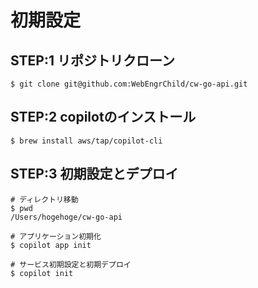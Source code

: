 # 初期設定

## STEP:1 リポジトリクローン

```shell
$ git clone git@github.com:WebEngrChild/cw-go-api.git
```

## STEP:2 copilotのインストール

```shell
$ brew install aws/tap/copilot-cli
```

## STEP:3 初期設定とデプロイ

```shell
# ディレクトリ移動
$ pwd
/Users/hogehoge/cw-go-api

# アプリケーション初期化
$ copilot app init

# サービス初期設定と初期デプロイ
$ copilot init
```